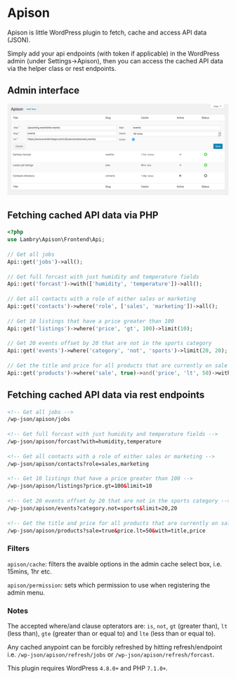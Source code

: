# Apison

Apison is little WordPress plugin to fetch, cache and access API data (JSON).

Simply add your api endpoints (with token if applicable) in the WordPress admin (under Settings->Apison), then you can access the cached API data via the helper class or rest endpoints.

## Admin interface
![screenshot](screenshot.png)

## Fetching cached API data via PHP

```php
<?php
use Lambry\Apison\Frontend\Api;

// Get all jobs
Api::get('jobs')->all();

// Get full forcast with just humidity and temperature fields
Api::get('forcast')->with(['humidity', 'temperature'])->all();

// Get all contacts with a role of either sales or marketing
Api::get('contacts')->where('role', ['sales', 'marketing'])->all();

// Get 10 listings that have a price greater than 100
Api::get('listings')->where('price', 'gt', 100)->limit(10);

// Get 20 events offset by 20 that are not in the sports category
Api::get('events')->where('category', 'not', 'sports')->limit(20, 20);

// Get the title and price for all products that are currently on sale and are priced under 50
Api::get('products')->where('sale', true)->and('price', 'lt', 50)->with(['title', 'price'])->all();
```

## Fetching cached API data via rest endpoints
```html
<!-- Get all jobs -->
/wp-json/apison/jobs

<!-- Get full forcast with just humidity and temperature fields -->
/wp-json/apison/forcast?with=humidity,temperature

<!-- Get all contacts with a role of either sales or marketing -->
/wp-json/apison/contacts?role=sales,marketing

<!-- Get 10 listings that have a price greater than 100 -->
/wp-json/apison/listings?price.gt=100&limit=10

<!-- Get 20 events offset by 20 that are not in the sports category -->
/wp-json/apison/events?category.not=sports&limit=20,20

<!-- Get the title and price for all products that are currently on sale and are priced under 50 -->
/wp-json/apison/products?sale=true&price.lt=50&with=title,price
```

### Filters
`apison/cache`: filters the avaible options in the admin cache select box, i.e. 15mins, 1hr etc.

`apison/permission`: sets which permission to use when registering the admin menu.

### Notes
The accepted where/and clause opterators are: `is`, `not`, `gt` (greater than), `lt` (less than), `gte` (greater than or equal to) and `lte` (less than or equal to).

Any cached anypoint can be forcibly refreshed by hitting refresh/endpoint i.e. `/wp-json/apison/refresh/jobs` or `/wp-json/apison/refresh/forcast`.

This plugin requires WordPress `4.8.0+` and PHP `7.1.0+`.

